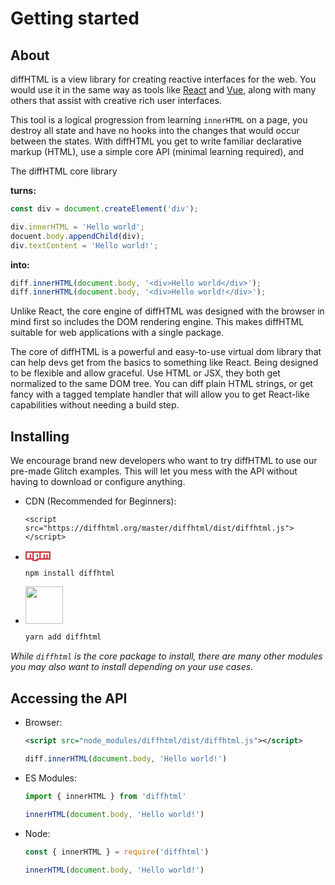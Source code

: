# Getting started

## About

diffHTML is a view library for creating reactive interfaces for the web. You
would use it in the same way as tools like [React](https://reactjs.org/) and
[Vue](https://vuejs.org/), along with many others that assist with creative
rich user interfaces.

This tool is a logical progression from learning `innerHTML` on a page, you destroy all state and have no hooks
into the changes that would occur between the states.  With diffHTML you get to
write familiar declarative markup (HTML), use a simple core API (minimal
learning required), and 

The diffHTML core library

**turns:**

``` javascript
const div = document.createElement('div');

div.innerHTML = 'Hello world';
docuent.body.appendChild(div);
div.textContent = 'Hello world!';
```

**into:**

``` javascript
diff.innerHTML(document.body, '<div>Hello world</div>');
diff.innerHTML(document.body, '<div>Hello world!</div>');
```

Unlike React, the core engine of diffHTML was designed with the browser in mind
first so includes the DOM rendering engine. This makes diffHTML suitable for
web applications with a single package.

The core of diffHTML is a powerful and easy-to-use virtual dom library that can
help devs get from the basics to something like React. Being designed to be
flexible and allow graceful. Use HTML or JSX, they both get normalized to the
same DOM tree. You can diff plain HTML strings, or get fancy with a tagged
template handler that will allow you to get React-like capabilities without
needing a build step.

## Installing

We encourage brand new developers who want to try diffHTML to use our pre-made Glitch examples. This will let you mess with the API without having to download or configure anything.

* CDN (Recommended for Beginners):

  ```
  <script src="https://diffhtml.org/master/diffhtml/dist/diffhtml.js"></script>
  ```

* <svg viewBox="0 0 18 7" width="40" style="position: relative; top: 2px;">
    <path fill="#CB3837" d="M0,0v6h5v1h4v-1h9v-6"></path>
    <path fill="#FFF" d="M1,1v4h2v-3h1v3h1v-4h1v5h2v-4h1v2h-1v1h2v-4h1v4h2v-3h1v3h1v-3h1v3h1v-4"></path>
  </svg>

  ``` sh
  npm install diffhtml
  ```

* <img width="60" src="images/yarn-logo.svg">

  ``` sh
  yarn add diffhtml
  ```

_While `diffhtml` is the core package to install, there are many other modules you may also want to install depending on your use cases._

## Accessing the API

* Browser:

  ``` xml
  <script src="node_modules/diffhtml/dist/diffhtml.js"></script>
  ```

  ``` javascript
  diff.innerHTML(document.body, 'Hello world!')
  ```

* ES Modules:

  ``` javascript
  import { innerHTML } from 'diffhtml'

  innerHTML(document.body, 'Hello world!')
  ```

* Node:

  ``` javascript
  const { innerHTML } = require('diffhtml')

  innerHTML(document.body, 'Hello world!')
  ```

